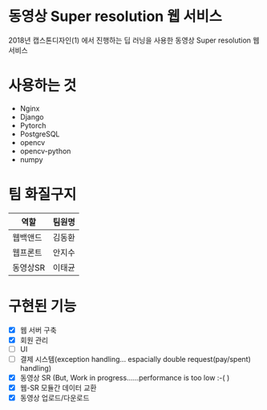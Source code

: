동영상 Super resolution 웹 서비스
===================================
2018년 캡스톤디자인(1) 에서 진행하는 딥 러닝을 사용한 동영상 Super resolution 웹 서비스  

# 사용하는 것
* Nginx
* Django
* Pytorch
* PostgreSQL
* opencv
* opencv-python
* numpy

# 팀 화질구지
역할 | 팀원명
----|------
웹백앤드|김동환
웹프론트|안지수
동영상SR|이태균

# 구현된 기능
- [x] 웹 서버 구축
- [x] 회원 관리
- [ ] UI
- [ ] 결제 시스템(exception handling... espacially double request(pay/spent) handling)
- [x] 동영상 SR (But, Work in progress......performance is too low :-(  )
- [x] 웹-SR 모듈간 데이터 교환
- [x] 동영상 업로드/다운로드
